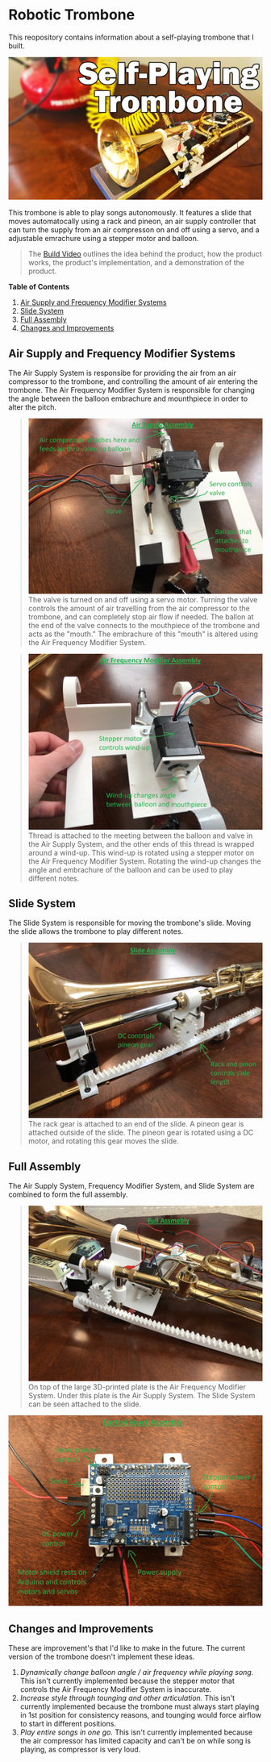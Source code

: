 # Robotic Trombone
This reopository contains information about a self-playing trombone that I built.

![Robotic Trombone](thumbnail.png)

This trombone is able to play songs autonomously. It features a slide that moves automatocally using a rack and pineon, an air supply controller that can turn the supply from an air compresson on and off using a servo, and a adjustable emrachure using a stepper motor and balloon.

> The [Build Video](https://www.youtube.com/watch?v=7OScdsAAHwE) outlines the idea behind the product, how the product works, the product's implementation, and a demonstration of the product.

**Table of Contents**
1. [Air Supply and Frequency Modifier Systems](Air-Supply-and-Frequency-Modifier-Systems)
2. [Slide System](Slide-System)
3. [Full Assembly](Full-Assembly)
4. [Changes and Improvements](Changes-and-Improvements)

## Air Supply and Frequency Modifier Systems

The Air Supply System is responsibe for providing the air from an air compressor to the trombone, and controlling the amount of air entering the trombone. The Air Frequency Modifier System is responsible for changing the angle between the balloon embrachure and mounthpiece in order to alter the pitch.

> ![Air Supply Build Image](build-drawings/air-supply-assembly.JPEG)
> The valve is turned on and off using a servo motor. Turning the valve controls the amount of air travelling from the air compressor to the trombone, and can completely stop air flow if needed. The ballon at the end of the valve connects to the mouthpiece of the trombone and acts as the "mouth." The embrachure of this "mouth" is altered using the Air Frequency Modifier System.


> ![Air Frequency Modifier Build Image](build-drawings/air-frequency-modifier-assembly.JPEG)
> Thread is attached to the meeting between the balloon and valve in the Air Supply System, and the other ends of this thread is wrapped around a wind-up. This wind-up is rotated using a stepper motor on the Air Frequency Modifier System. Rotating the wind-up changes the angle and embrachure of the balloon and can be used to play different notes.

## Slide System

The Slide System is responsible for moving the trombone's slide. Moving the slide allows the trombone to play different notes.

> ![Slide Build Image](build-drawings/slide-assembly.JPEG)
> The rack gear is attached to an end of the slide. A pineon gear is attached outside of the slide. The pineon gear is rotated using a DC motor, and rotating this gear moves the slide.

## Full Assembly

The Air Supply System, Frequency Modifier System, and Slide System are combined to form the full assembly.

> ![Full Assemnly](build-drawings/full-assembly.JPEG)
> On top of the large 3D-printed plate is the Air Frequency Modifier System. Under this plate is the Air Supply System. The Slide System can be seen attached to the slide.

![Control Board](build-drawings/control-board-assembly.JPEG)

## Changes and Improvements

These are improvement's that I'd like to make in the future. The current version of the trombone doesn't implement these ideas.

1. *Dynamically change balloon angle / air frequency while playing song.* This isn't currently implemented because the stepper motor that controls the Air Frequency Modifier System is inaccurate.
2. *Increase style through tounging and other articulation.* This isn't currently implemented because the trombone must always start playing in 1st position for consistency reasons, and tounging would force airflow to start in different positions.
3. *Play entire songs in one go.* This isn't currently implemented because the air compressor has limited capacity and can't be on while song is playing, as compressor is very loud.